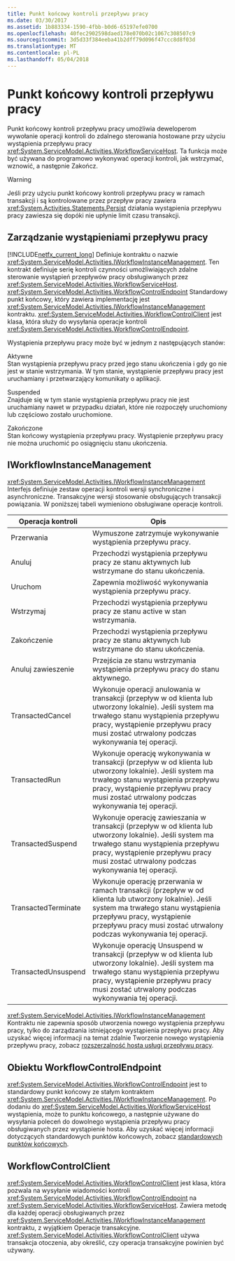 ```yaml
---
title: Punkt końcowy kontroli przepływu pracy
ms.date: 03/30/2017
ms.assetid: 1b883334-1590-4fbb-b0d6-65197efe0700
ms.openlocfilehash: 40fec2902598daed178e070b02c1067c308507c9
ms.sourcegitcommit: 3d5d33f384eeba41b2dff79d096f47ccc8d8f03d
ms.translationtype: MT
ms.contentlocale: pl-PL
ms.lasthandoff: 05/04/2018
---
```

# <a name="workflow-control-endpoint"></a>Punkt końcowy kontroli przepływu pracy
Punkt końcowy kontroli przepływu pracy umożliwia deweloperom wywołanie operacji kontroli do zdalnego sterowania hostowane przy użyciu wystąpienia przepływu pracy <xref:System.ServiceModel.Activities.WorkflowServiceHost>. Ta funkcja może być używana do programowo wykonywać operacji kontroli, jak wstrzymać, wznowić, a następnie Zakończ.  
  
> [!WARNING]
>  Jeśli przy użyciu punkt końcowy kontroli przepływu pracy w ramach transakcji i są kontrolowane przez przepływ pracy zawiera <xref:System.Activities.Statements.Persist> działania wystąpienia przepływu pracy zawiesza się dopóki nie upłynie limit czasu transakcji.  
  
## <a name="workflow-instance-management"></a>Zarządzanie wystąpieniami przepływu pracy  
 [!INCLUDE[netfx_current_long](../../../../includes/netfx-current-long-md.md)] Definiuje kontraktu o nazwie <xref:System.ServiceModel.Activities.IWorkflowInstanceManagement>. Ten kontrakt definiuje serię kontroli czynności umożliwiających zdalne sterowanie wystąpień przepływów pracy obsługiwanych przez <xref:System.ServiceModel.Activities.WorkflowServiceHost>. <xref:System.ServiceModel.Activities.WorkflowControlEndpoint> Standardowy punkt końcowy, który zawiera implementację jest <xref:System.ServiceModel.Activities.IWorkflowInstanceManagement> kontraktu. <xref:System.ServiceModel.Activities.WorkflowControlClient> jest klasa, która służy do wysyłania operacje kontroli <xref:System.ServiceModel.Activities.WorkflowControlEndpoint>.  
  
 Wystąpienia przepływu pracy może być w jednym z następujących stanów:  
  
 Aktywne  
 Stan wystąpienia przepływu pracy przed jego stanu ukończenia i gdy go nie jest w stanie wstrzymania. W tym stanie, wystąpienie przepływu pracy jest uruchamiany i przetwarzający komunikaty o aplikacji.  
  
 Suspended  
 Znajduje się w tym stanie wystąpienia przepływu pracy nie jest uruchamiany nawet w przypadku działań, które nie rozpoczęły uruchomiony lub częściowo zostało uruchomione.  
  
 Zakończone  
 Stan końcowy wystąpienia przepływu pracy. Wystąpienie przepływu pracy nie można uruchomić po osiągnięciu stanu ukończenia.  
  
## <a name="iworkflowinstancemanagement"></a>IWorkflowInstanceManagement  
 <xref:System.ServiceModel.Activities.IWorkflowInstanceManagement> Interfejs definiuje zestaw operacji kontroli wersji synchroniczne i asynchroniczne. Transakcyjne wersji stosowanie obsługujących transakcji powiązania. W poniższej tabeli wymieniono obsługiwane operacje kontroli.  
  
|Operacja kontroli|Opis|  
|-----------------------|-----------------|  
|Przerwania|Wymuszone zatrzymuje wykonywanie wystąpienia przepływu pracy.|  
|Anuluj|Przechodzi wystąpienia przepływu pracy ze stanu aktywnych lub wstrzymane do stanu ukończenia.|  
|Uruchom|Zapewnia możliwość wykonywania wystąpienia przepływu pracy.|  
|Wstrzymaj|Przechodzi wystąpienia przepływu pracy ze stanu active w stan wstrzymania.|  
|Zakończenie|Przechodzi wystąpienia przepływu pracy ze stanu aktywnych lub wstrzymane do stanu ukończenia.|  
|Anuluj zawieszenie|Przejścia ze stanu wstrzymania wystąpienia przepływu pracy do stanu aktywnego.|  
|TransactedCancel|Wykonuje operacji anulowania w transakcji (przepływ w od klienta lub utworzony lokalnie). Jeśli system ma trwałego stanu wystąpienia przepływu pracy, wystąpienie przepływu pracy musi zostać utrwalony podczas wykonywania tej operacji.|  
|TransactedRun|Wykonuje operację wykonywania w transakcji (przepływ w od klienta lub utworzony lokalnie). Jeśli system ma trwałego stanu wystąpienia przepływu pracy, wystąpienie przepływu pracy musi zostać utrwalony podczas wykonywania tej operacji.|  
|TransactedSuspend|Wykonuje operację zawieszania w transakcji (przepływ w od klienta lub utworzony lokalnie). Jeśli system ma trwałego stanu wystąpienia przepływu pracy, wystąpienie przepływu pracy musi zostać utrwalony podczas wykonywania tej operacji.|  
|TransactedTerminate|Wykonuje operację przerwania w ramach transakcji (przepływ w od klienta lub utworzony lokalnie). Jeśli system ma trwałego stanu wystąpienia przepływu pracy, wystąpienie przepływu pracy musi zostać utrwalony podczas wykonywania tej operacji.|  
|TransactedUnsuspend|Wykonuje operację Unsuspend w transakcji (przepływ w od klienta lub utworzony lokalnie). Jeśli system ma trwałego stanu wystąpienia przepływu pracy, wystąpienie przepływu pracy musi zostać utrwalony podczas wykonywania tej operacji.|  
  
 <xref:System.ServiceModel.Activities.IWorkflowInstanceManagement> Kontraktu nie zapewnia sposób utworzenia nowego wystąpienia przepływu pracy, tylko do zarządzania istniejącego wystąpienia przepływu pracy. Aby uzyskać więcej informacji na temat zdalnie Tworzenie nowego wystąpienia przepływu pracy, zobacz [rozszerzalność hosta usługi przepływu pracy](../../../../docs/framework/wcf/feature-details/workflow-service-host-extensibility.md).  
  
## <a name="workflowcontrolendpoint"></a>Obiektu WorkflowControlEndpoint  
 <xref:System.ServiceModel.Activities.WorkflowControlEndpoint> jest to standardowy punkt końcowy ze stałym kontraktem <xref:System.ServiceModel.Activities.IWorkflowInstanceManagement>. Po dodaniu do <xref:System.ServiceModel.Activities.WorkflowServiceHost> wystąpienia, może to punktu końcowego, a następnie używane do wysyłania poleceń do dowolnego wystąpienia przepływu pracy obsługiwanych przez wystąpienie hosta. Aby uzyskać więcej informacji dotyczących standardowych punktów końcowych, zobacz [standardowych punktów końcowych](../../../../docs/framework/wcf/feature-details/standard-endpoints.md).  
  
## <a name="workflowcontrolclient"></a>WorkflowControlClient  
 <xref:System.ServiceModel.Activities.WorkflowControlClient> jest klasa, która pozwala na wysyłanie wiadomości kontroli <xref:System.ServiceModel.Activities.WorkflowControlEndpoint> na <xref:System.ServiceModel.Activities.WorkflowServiceHost>. Zawiera metodę dla każdej operacji obsługiwanych przez <xref:System.ServiceModel.Activities.IWorkflowInstanceManagement> kontraktu, z wyjątkiem Operacje transakcyjne. <xref:System.ServiceModel.Activities.WorkflowControlClient> używa transakcja otoczenia, aby określić, czy operacja transakcyjne powinien być używany.
